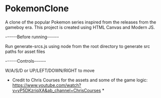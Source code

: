 # PokemonClone

A clone of the popular Pokemon series inspired from the releases from the gameboy era. This project is created using HTML Canvas and Modern JS.

------Before running------

Run generate-srcs.js using node from the root directory to generate src paths for asset files

------Controls------

W/A/S/D or UP/LEFT/DOWN/RIGHT to move

* Credit to Chris Courses for the assets and some of the game logic:
https://www.youtube.com/watch?v=yP5DKzriqXA&ab_channel=ChrisCourses *
